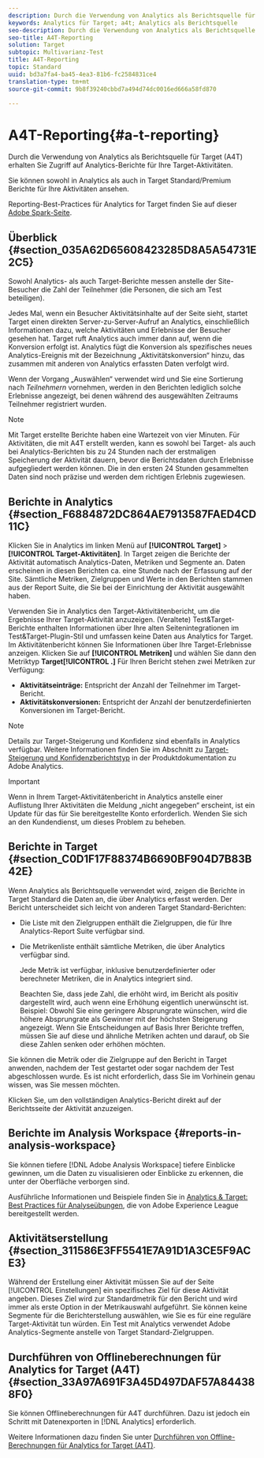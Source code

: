 ```yaml
---
description: Durch die Verwendung von Analytics als Berichtsquelle für Target (A4T) erhalten Sie Zugriff auf Analytics-Berichte für Ihre Target-Aktivitäten.
keywords: Analytics für Target; a4t; Analytics als Berichtsquelle
seo-description: Durch die Verwendung von Analytics als Berichtsquelle für Target (A4T) erhalten Sie Zugriff auf Analytics-Berichte für Ihre Target-Aktivitäten.
seo-title: A4T-Reporting
solution: Target
subtopic: Multivarianz-Test
title: A4T-Reporting
topic: Standard
uuid: bd3a7fa4-ba45-4ea3-81b6-fc2584831ce4
translation-type: tm+mt
source-git-commit: 9b8f39240cbbd7a494d74dc0016ed666a58fd870

---
```



# A4T-Reporting{#a-t-reporting}

Durch die Verwendung von Analytics als Berichtsquelle für Target (A4T) erhalten Sie Zugriff auf Analytics-Berichte für Ihre Target-Aktivitäten.

Sie können sowohl in Analytics als auch in Target Standard/Premium Berichte für Ihre Aktivitäten ansehen.

Reporting-Best-Practices für Analytics for Target finden Sie auf dieser [Adobe Spark-Seite](https://spark.adobe.com/page/Lo3Spm4oBOvwF/).

## Überblick {#section_035A62D65608423285D8A5A54731E2C5}

Sowohl Analytics- als auch Target-Berichte messen anstelle der Site-Besucher die Zahl der Teilnehmer (die Personen, die sich am Test beteiligen).

Jedes Mal, wenn ein Besucher Aktivitätsinhalte auf der Seite sieht, startet Target einen direkten Server-zu-Server-Aufruf an Analytics, einschließlich Informationen dazu, welche Aktivitäten und Erlebnisse der Besucher gesehen hat. Target ruft Analytics auch immer dann auf, wenn die Konversion erfolgt ist. Analytics fügt die Konversion als spezifisches neues Analytics-Ereignis mit der Bezeichnung „Aktivitätskonversion“ hinzu, das zusammen mit anderen von Analytics erfassten Daten verfolgt wird.

Wenn der Vorgang „Auswählen“ verwendet wird und Sie eine Sortierung nach *Teilnehmern* vornehmen, werden in den Berichten lediglich solche Erlebnisse angezeigt, bei denen während des ausgewählten Zeitraums Teilnehmer registriert wurden.

>[!NOTE]
>
>Mit Target erstellte Berichte haben eine Wartezeit von vier Minuten. Für Aktivitäten, die mit A4T erstellt werden, kann es sowohl bei Target- als auch bei Analytics-Berichten bis zu 24 Stunden nach der erstmaligen Speicherung der Aktivität dauern, bevor die Berichtsdaten durch Erlebnisse aufgegliedert werden können. Die in den ersten 24 Stunden gesammelten Daten sind noch präzise und werden dem richtigen Erlebnis zugewiesen.

## Berichte in Analytics   {#section_F6884872DC864AE7913587FAED4CD11C}

Klicken Sie in Analytics im linken Menü auf **[!UICONTROL Target]** &gt; **[!UICONTROL Target-Aktivitäten]**. In Target zeigen die Berichte der Aktivität automatisch Analytics-Daten, Metriken und Segmente an. Daten erscheinen in diesen Berichten ca. eine Stunde nach der Erfassung auf der Site. Sämtliche Metriken, Zielgruppen und Werte in den Berichten stammen aus der Report Suite, die Sie bei der Einrichtung der Aktivität ausgewählt haben.

Verwenden Sie in Analytics den Target-Aktivitätenbericht, um die Ergebnisse Ihrer Target-Aktivität anzuzeigen. (Veraltete) Test&amp;Target-Berichte enthalten Informationen über Ihre alten Seitenintegrationen im Test&amp;Target-Plugin-Stil und umfassen keine Daten aus Analytics for Target. Im Aktivitätenbericht können Sie Informationen über Ihre Target-Erlebnisse anzeigen. Klicken Sie auf **[!UICONTROL Metriken]** und wählen Sie dann den Metriktyp **Target[!UICONTROL .]** Für Ihren Bericht stehen zwei Metriken zur Verfügung:

* **Aktivitätseinträge:** Entspricht der Anzahl der Teilnehmer im Target-Bericht.
* **Aktivitätskonversionen:** Entspricht der Anzahl der benutzerdefinierten Konversionen im Target-Bericht.

>[!NOTE]
>
>Details zur Target-Steigerung und Konfidenz sind ebenfalls in Analytics verfügbar. Weitere Informationen finden Sie im Abschnitt zu [Target-Steigerung und Konfidenzberichtstyp](https://marketing.adobe.com/resources/help/en_US/reference/report_target_lift_confidence.html) in der Produktdokumentation zu Adobe Analytics.

>[!IMPORTANT]
>
>Wenn in Ihrem Target-Aktivitätenbericht in Analytics anstelle einer Auflistung Ihrer Aktivitäten die Meldung „nicht angegeben“ erscheint, ist ein Update für das für Sie bereitgestellte Konto erforderlich. Wenden Sie sich an den Kundendienst, um dieses Problem zu beheben.

## Berichte in Target   {#section_C0D1F17F88374B6690BF904D7B83B42E}

Wenn Analytics als Berichtsquelle verwendet wird, zeigen die Berichte in Target Standard die Daten an, die über Analytics erfasst werden. Der Bericht unterscheidet sich leicht von anderen Target Standard-Berichten:

* Die Liste mit den Zielgruppen enthält die Zielgruppen, die für Ihre Analytics-Report Suite verfügbar sind.
* Die Metrikenliste enthält sämtliche Metriken, die über Analytics verfügbar sind.

   Jede Metrik ist verfügbar, inklusive benutzerdefinierter oder berechneter Metriken, die in Analytics integriert sind.

   Beachten Sie, dass jede Zahl, die erhöht wird, im Bericht als positiv dargestellt wird, auch wenn eine Erhöhung eigentlich unerwünscht ist. Beispiel: Obwohl Sie eine geringere Absprungrate wünschen, wird die höhere Absprungrate als Gewinner mit der höchsten Steigerung angezeigt. Wenn Sie Entscheidungen auf Basis Ihrer Berichte treffen, müssen Sie auf diese und ähnliche Metriken achten und darauf, ob Sie diese Zahlen senken oder erhöhen möchten.

Sie können die Metrik oder die Zielgruppe auf den Bericht in Target anwenden, nachdem der Test gestartet oder sogar nachdem der Test abgeschlossen wurde. Es ist nicht erforderlich, dass Sie im Vorhinein genau wissen, was Sie messen möchten.

Klicken Sie, um den vollständigen Analytics-Bericht direkt auf der Berichtsseite der Aktivität anzuzeigen.

## Berichte im Analysis Workspace {#reports-in-analysis-workspace}

Sie können tiefere [!DNL Adobe Analysis Workspace] tiefere Einblicke gewinnen, um die Daten zu visualisieren oder Einblicke zu erkennen, die unter der Oberfläche verborgen sind.

Ausführliche Informationen und Beispiele finden Sie in [Analytics &amp; Target: Best Practices für Analyseübungen](https://spark.adobe.com/page/Lo3Spm4oBOvwF/), die von Adobe Experience League bereitgestellt werden.

## Aktivitätserstellung {#section_311586E3FF5541E7A91D1A3CE5F9ACE3}

Während der Erstellung einer Aktivität müssen Sie auf der Seite [!UICONTROL Einstellungen] ein spezifisches Ziel für diese Aktivität angeben. Dieses Ziel wird zur Standardmetrik für den Bericht und wird immer als erste Option in der Metrikauswahl aufgeführt. Sie können keine Segmente für die Berichterstellung auswählen, wie Sie es für eine reguläre Target-Aktivität tun würden. Ein Test mit Analytics verwendet Adobe Analytics-Segmente anstelle von Target Standard-Zielgruppen.

## Durchführen von Offlineberechnungen für Analytics for Target (A4T) {#section_33A97A691F3A45D497DAF57A844388F0}

Sie können Offlineberechnungen für A4T durchführen. Dazu ist jedoch ein Schritt mit Datenexporten in [!DNL Analytics] erforderlich. 

Weitere Informationen dazu finden Sie unter [Durchführen von Offline-Berechnungen für Analytics for Target (A4T)](../../c-reports/conversion-rate.md#concept_0D0002A1EBDF420E9C50E2A46F36629B).
